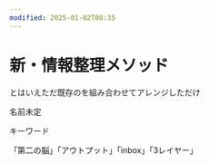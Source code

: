 ```yaml
---
modified: 2025-01-02T00:35
---
```

# 新・情報整理メソッド

とはいえただ既存のを組み合わせてアレンジしただけ

名前未定

キーワード

「第二の脳」「アウトプット」「inbox」「3レイヤー」